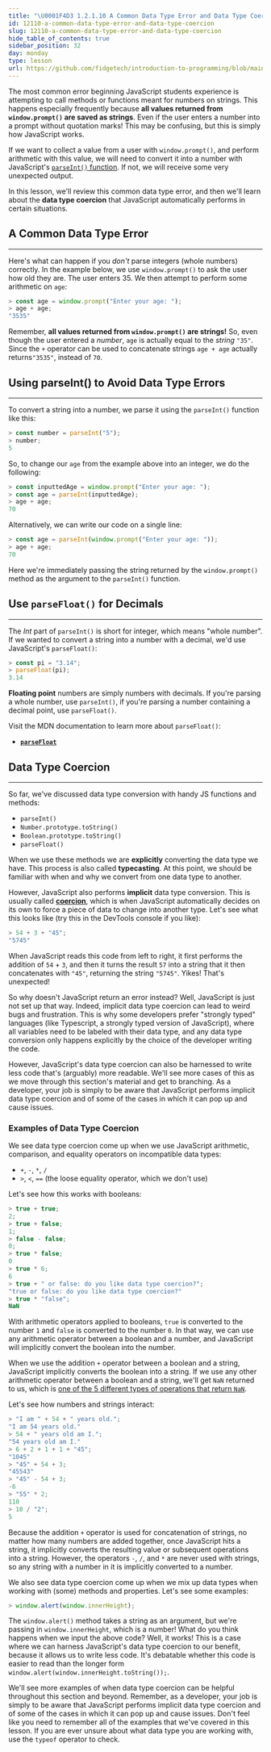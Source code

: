 ```yaml
---
title: "\U0001F4D3 1.2.1.10 A Common Data Type Error and Data Type Coercion"
id: 12110-a-common-data-type-error-and-data-type-coercion
slug: 12110-a-common-data-type-error-and-data-type-coercion
hide_table_of_contents: true
sidebar_position: 32
day: monday
type: lesson
url: https://github.com/fidgetech/introduction-to-programming/blob/main/1j_a_common_data_type_error.md
---
```


The most common error beginning JavaScript students experience is attempting to call methods or functions meant for numbers on strings. This happens especially frequently because **all values returned from `window.prompt()` are saved as strings**. Even if the user enters a number into a prompt without quotation marks! This may be confusing, but this is simply how JavaScript works. 

If we want to collect a value from a user with `window.prompt()`, and perform arithmetic with this value, we will need to convert it into a number with JavaScript's [`parseInt()` function](https://developer.mozilla.org/en-US/docs/Web/JavaScript/Reference/Global_Objects/parseInt). If not, we will receive some very unexpected output. 

In this lesson, we'll review this common data type error, and then we'll learn about the **data type coercion** that JavaScript automatically performs in certain situations. 

## A Common Data Type Error
---

Here's what can happen if you _don't_ parse integers (whole numbers) correctly. In the example below, we use `window.prompt()` to ask the user how old they are. The user enters 35. We then attempt to perform some arithmetic on `age`:

```javascript
> const age = window.prompt("Enter your age: ");
> age + age;
"3535"
```

Remember, **all values returned from `window.prompt()` are strings!** So, even though the user entered a _number_, `age` is actually equal to the _string_ `"35"`.  Since the `+` operator can be used to concatenate strings  `age + age` actually returns`"3535"`, instead of `70`.

## Using parseInt() to Avoid Data Type Errors
---

To convert a string into a number, we parse it using the `parseInt()` function like this:

```javascript
> const number = parseInt("5");
> number;
5
```

So, to change our `age` from the example above into an integer, we do the following:

```javascript
> const inputtedAge = window.prompt("Enter your age: ");
> const age = parseInt(inputtedAge);
> age + age;
70
```

Alternatively, we can write our code on a single line:

```javascript
> const age = parseInt(window.prompt("Enter your age: "));
> age + age;
70
```

Here we're immediately passing the string returned by the `window.prompt()` method as the argument to the `parseInt()` function.

## Use `parseFloat()` for Decimals
---

The *Int* part of `parseInt()` is short for integer, which means "whole number". If we wanted to convert a string into a number with a decimal, we'd use JavaScript's `parseFloat()`:

```javascript
> const pi = "3.14";
> parseFloat(pi);
3.14
```

**Floating point** numbers are simply numbers with decimals. If you're parsing a whole number, use `parseInt()`, if you're parsing a number containing a decimal point, use `parseFloat()`.

Visit the MDN documentation to learn more about `parseFloat()`:

* **<span class="glyphicon glyphicon-link"></span> [`parseFloat`](https://developer.mozilla.org/en-US/docs/Web/JavaScript/Reference/Global_Objects/parseFloat)** 

## Data Type Coercion
---

So far, we've discussed data type conversion with handy JS functions and methods: 

* `parseInt()`
* `Number.prototype.toString()`
* `Boolean.prototype.toString()`
* `parseFloat()`

When we use these methods we are **explicitly** converting the data type we have. This process is also called **typecasting**. At this point, we should be familiar with when and why we convert from one data type to another.

However, JavaScript also performs **implicit** data type conversion. This is usually called [**coercion**](https://developer.mozilla.org/en-US/docs/Glossary/Type_coercion), which is when JavaScript automatically decides on its own to force a piece of data to change into another type. Let's see what this looks like (try this in the DevTools console if you like):

```js
> 54 + 3 + "45";
"5745"
```

When JavaScript reads this code from left to right, it first performs the addition of `54` + `3`, and then it turns the result `57` into a string that it then concatenates with `"45"`, returning the string `"5745"`. Yikes! That's unexpected!

So why doesn't JavaScript return an error instead? Well, JavaScript is just not set up that way. Indeed, implicit data type coercion can lead to weird bugs and frustration. This is why some developers prefer "strongly typed" languages (like Typescript, a strongly typed version of JavaScript), where all variables need to be labeled with their data type, and any data type conversion only happens explicitly by the choice of the developer writing the code.

However, JavaScript's data type coercion can also be harnessed to write less code that's (arguably) more readable. We'll see more cases of this as we move through this section's material and get to branching. As a developer, your job is simply to be aware that JavaScript performs implicit data type coercion and of some of the cases in which it can pop up and cause issues. 

### Examples of Data Type Coercion

We see data type coercion come up when we use JavaScript arithmetic, comparison, and equality operators on incompatible data types:

* `+`, `-`, `*`, `/`
* `>`, `<`, `==` (the loose equality operator, which we don't use)

Let's see how this works with booleans:

```js
> true + true;
2;
> true + false;
1;
> false - false;
0;
> true * false;
0
> true * 6;
6
> true + " or false: do you like data type coercion?"; 
"true or false: do you like data type coercion?"
> true * "false";
NaN
```

With arithmetic operators applied to booleans, `true` is converted to the number `1` and `false` is converted to the number `0`. In that way, we can use any arithmetic operator between a boolean and a number, and JavaScript will implicitly convert the boolean into the number. 

When we use the addition `+` operator between a boolean and a string, JavaScript implicitly converts the boolean into a string. If we use any other arithmetic operator between a boolean and a string, we'll get `NaN` returned to us, which is [one of the 5 different types of operations that return `NaN`](https://developer.mozilla.org/en-US/docs/Web/JavaScript/Reference/Global_Objects/NaN#description).

Let's see how numbers and strings interact:

```js
> "I am " + 54 + " years old.";
"I am 54 years old."
> 54 + " years old am I.";
"54 years old am I."
> 6 + 2 + 1 + 1 + "45";
"1045"
> "45" + 54 + 3;
"45543"
> "45" - 54 + 3;
-6
> "55" * 2;
110
> 10 / "2";
5
```

Because the addition `+` operator is used for concatenation of strings, no matter how many numbers are added together, once JavaScript hits a string, it implicitly converts the resulting value or subsequent operations into a string. However, the operators `-`, `/`, and `*` are never used with strings, so any string with a number in it is implicitly converted to a number.

We also see data type coercion come up when we mix up data types when working with (some) methods and properties. Let's see some examples:

```js
> window.alert(window.innerHeight);
```

The `window.alert()` method takes a string as an argument, but we're passing in `window.innerHeight`, which is a number! What do you think happens when we input the above code? Well, it works! This is a case where we can harness JavaScript's data type coercion to our benefit, because it allows us to write less code. It's debatable whether this code is easier to read than the longer form `window.alert(window.innerHeight.toString());`.

We'll see more examples of when data type coercion can be helpful throughout this section and beyond. Remember, as a developer, your job is simply to be aware that JavaScript performs implicit data type coercion and of some of the cases in which it can pop up and cause issues. Don't feel like you need to remember all of the examples that we've covered in this lesson. If you are ever unsure about what data type you are working with, use the `typeof` operator to check.

